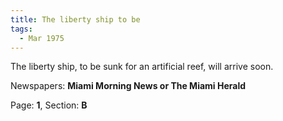 ```yaml
---  
title: The liberty ship to be  
tags:  
  - Mar 1975  
---  
```

  
The liberty ship, to be sunk for an artificial reef, will arrive soon.  
  
Newspapers: **Miami Morning News or The Miami Herald**  
  
Page: **1**, Section: **B** 
